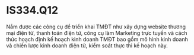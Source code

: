 # IS334.Q12
Nắm được các công cụ để triển khai TMĐT như xây dựng website thương mại điện tử, thanh toán điện tử, công cụ làm Marketing trực tuyến và cách thức hoạch định kế hoạch kinh doanh TMĐT bao gồm mô hình kinh doanh và chiến lược kinh doanh điện tử, kiểm soát thực thi kế hoạch này. 
